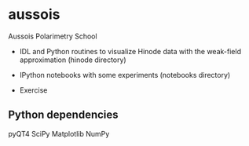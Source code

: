 aussois
=======

Aussois Polarimetry School

- IDL and Python routines to visualize Hinode data with the weak-field approximation (hinode directory)

- IPython notebooks with some experiments (notebooks directory)

- Exercise

Python dependencies
------------
pyQT4
SciPy
Matplotlib
NumPy